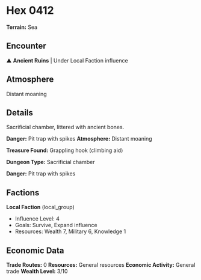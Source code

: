 # Hex 0412

**Terrain:** Sea

## Encounter
▲ **Ancient Ruins** | Under Local Faction influence

## Atmosphere
Distant moaning

## Details
Sacrificial chamber, littered with ancient bones.

**Danger:** Pit trap with spikes
**Atmosphere:** Distant moaning

**Treasure Found:** Grappling hook (climbing aid)


**Dungeon Type:** Sacrificial chamber

**Danger:** Pit trap with spikes

## Factions
**Local Faction** (local_group)
- Influence Level: 4
- Goals: Survive, Expand influence
- Resources: Wealth 7, Military 6, Knowledge 1

## Economic Data
**Trade Routes:** 0
**Resources:** General resources
**Economic Activity:** General trade
**Wealth Level:** 3/10
